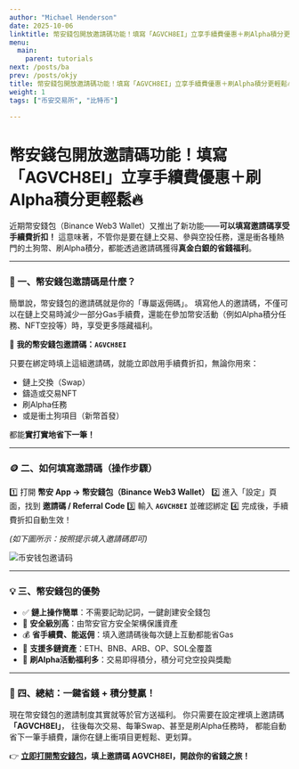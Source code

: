 ```yaml
---
author: "Michael Henderson"
date: 2025-10-06
linktitle: 幣安錢包開放邀請碼功能！填寫「AGVCH8EI」立享手續費優惠＋刷Alpha積分更輕鬆🔥
menu:
  main:
    parent: tutorials
next: /posts/ba
prev: /posts/okjy
title: 幣安錢包開放邀請碼功能！填寫「AGVCH8EI」立享手續費優惠＋刷Alpha積分更輕鬆🔥
weight: 1
tags: ["币安交易所", "比特币"]

---
```

# 幣安錢包開放邀請碼功能！填寫「AGVCH8EI」立享手續費優惠＋刷Alpha積分更輕鬆🔥

近期幣安錢包（Binance Web3 Wallet）又推出了新功能——**可以填寫邀請碼享受手續費折扣！**
這意味著，不管你是要在鏈上交易、參與空投任務，還是衝各種熱門的土狗幣、刷Alpha積分，都能透過邀請碼獲得**真金白銀的省錢福利**。

---

### 🚀 一、幣安錢包邀請碼是什麼？

簡單說，幣安錢包的邀請碼就是你的「專屬返佣碼」。
填寫他人的邀請碼，不僅可以在鏈上交易時減少一部分Gas手續費，還能在參加幣安活動（例如Alpha積分任務、NFT空投等）時，享受更多隱藏福利。

📌 **我的幣安錢包邀請碼：`AGVCH8EI`**

只要在綁定時填上這組邀請碼，就能立即啟用手續費折扣，無論你用來：

* 鏈上交換（Swap）
* 鑄造或交易NFT
* 刷Alpha任務
* 或是衝土狗項目（新幣首發）

都能**實打實地省下一筆！**

---

### 🪙 二、如何填寫邀請碼（操作步驟）

1️⃣ 打開 **幣安 App → 幣安錢包（Binance Web3 Wallet）**
2️⃣ 進入「設定」頁面，找到 **邀請碼 / Referral Code**
3️⃣ 輸入 **`AGVCH8EI`** 並確認綁定
4️⃣ 完成後，手續費折扣自動生效！

*(如下圖所示：按照提示填入邀請碼即可)*

![币安钱包邀请码](https://i.mji.rip/2025/10/06/3bc75839bc2b7650705ff0759c096f30.png "币安钱包邀请码")

---

### 💡 三、幣安錢包的優勢

* ✅ **鏈上操作簡單**：不需要記助記詞，一鍵創建安全錢包
* 🔐 **安全級別高**：由幣安官方安全架構保護資產
* 💰 **省手續費、能返佣**：填入邀請碼後每次鏈上互動都能省Gas
* 🎯 **支援多鏈資產**：ETH、BNB、ARB、OP、SOL全覆蓋
* 🌟 **刷Alpha活動福利多**：交易即得積分，積分可兌空投與獎勵

---

### 🧭 四、總結：一鍵省錢 + 積分雙贏！

現在幣安錢包的邀請制度其實就等於官方送福利。
你只需要在設定裡填上邀請碼 **「AGVCH8EI」**，
往後每次交易、每筆Swap、甚至是刷Alpha任務時，
都能自動省下一筆手續費，讓你在鏈上衝項目更輕鬆、更划算。

👉 **[立即打開幣安錢包](https://web3.binance.com/referral?ref=AGVCH8EI)，填上邀請碼 AGVCH8EI，開啟你的省錢之旅！**